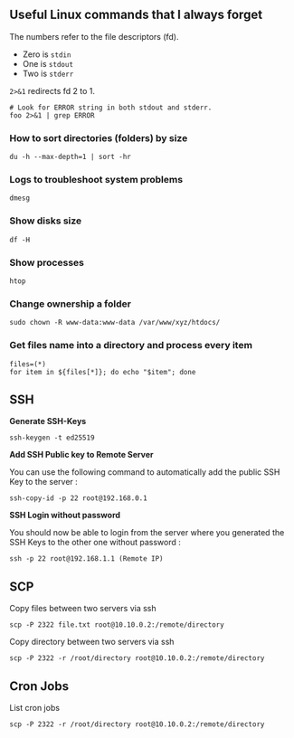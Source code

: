 ## Useful Linux commands that I always forget

The numbers refer to the file descriptors (fd).

-   Zero is `stdin`
-   One is `stdout`
-   Two is `stderr`

`2>&1` redirects fd 2 to 1.
```
# Look for ERROR string in both stdout and stderr.
foo 2>&1 | grep ERROR
```

### How to sort directories (folders) by size    
    du -h --max-depth=1 | sort -hr

### Logs to troubleshoot system problems

    dmesg
### Show disks size

    df -H
### Show processes

    htop
### Change ownership a folder

    sudo chown -R www-data:www-data /var/www/xyz/htdocs/

### Get files name into a directory and process every item

    files=(*)
    for item in ${files[*]}; do echo "$item"; done

## SSH
**Generate SSH-Keys**
```
ssh-keygen -t ed25519
``` 
**Add SSH Public key to Remote Server**

You can use the following command to automatically add the public SSH Key to the server :

    ssh-copy-id -p 22 root@192.168.0.1
**SSH Login without password**

You should now be able to login from the server where you generated the SSH Keys to the other one without password :


    ssh -p 22 root@192.168.1.1 (Remote IP)
## SCP
Copy files between two servers via ssh
```
scp -P 2322 file.txt root@10.10.0.2:/remote/directory
```
Copy directory between two servers via ssh
```
scp -P 2322 -r /root/directory root@10.10.0.2:/remote/directory
```

## Cron Jobs
List cron jobs
```
scp -P 2322 -r /root/directory root@10.10.0.2:/remote/directory
```







<!--stackedit_data:
eyJoaXN0b3J5IjpbLTE5Nzk1NzgyOTAsMzI4OTAwNzQ3LDIwMT
cyNTM3MywtMTYyODY0MDE3MywtMTkwMDUwNTM0MSw5ODE5NDU3
MTMsMTkzMTExNTg2LC0yMDkzNjM0NjMzLC0xNDM5OTAzNzEsLT
UzMzc0MTcwOF19
-->